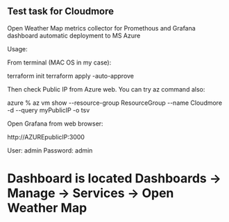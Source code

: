 ## Test task for Cloudmore


 Open Weather Map metrics collector for Promethous and Grafana dashboard automatic deployment to MS Azure

Usage:

From terminal (MAC OS in my case):

terraform init 
terraform apply -auto-approve

Then check Public IP from Azure web. You can try az command also:

azure % az vm show --resource-group ResourceGroup --name Cloudmore -d --query myPublicIP -o tsv

Open Grafana from web browser:

http://AZUREpublicIP:3000

User: admin
Password: admin

# Dashboard is located Dashboards -> Manage -> Services -> Open Weather Map

